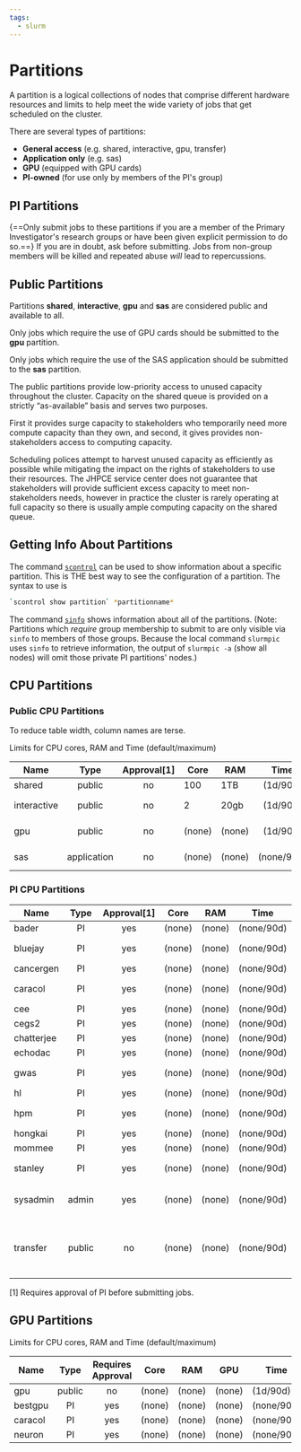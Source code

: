 ```yaml
---
tags:
  - slurm
---
```



# Partitions

A partition is a logical collections of nodes that comprise different hardware resources and limits to help meet the wide variety of jobs that get scheduled on the cluster. 

There are several types of partitions:

* **General access** (e.g. shared, interactive, gpu, transfer)
* **Application only** (e.g. sas)
* **GPU** (equipped with GPU cards)
* **PI-owned** (for use only by members of the PI's group)

## PI Partitions
{==Only submit jobs to these partitions if you are a member of the Primary Investigator's research groups or have been given explicit permission to do so.==} If you are in doubt, ask before submitting. Jobs from non-group members will be killed and repeated abuse *will* lead to repercussions.  

## Public Partitions 

Partitions **shared**, **interactive**, **gpu** and **sas** are considered public and available to all.

Only jobs which require the use of GPU cards should be submitted to the **gpu** partition.

Only jobs which require the use of the SAS application should be submitted to the **sas** partition.

The public partitions provide low-priority access to unused capacity throughout the cluster. Capacity on the shared queue is provided on a strictly “as-available” basis and serves two purposes.

First it provides surge capacity to stakeholders who temporarily need more compute capacity than they own, and second, it gives provides non-stakeholders access to computing capacity.

Scheduling polices attempt to harvest unused capacity as efficiently as possible while mitigating the impact on the rights of stakeholders to use their resources. The JHPCE service center does not guarantee that stakeholders will provide sufficient excess capacity to meet non-stakeholders needs, however in practice the cluster is rarely operating at full capacity so there is usually ample computing capacity on the shared queue.

## Getting Info About Partitions

The command [`scontrol`](https://slurm.schedmd.com/archive/slurm-22.05.9/scontrol.html) can be used to show information about a specific partition. This is THE best way to see the configuration of a partition. The syntax to use is
```bash linenums="0"
`scontrol show partition` *partitionname*
```

The command [`sinfo`](https://slurm.schedmd.com/archive/slurm-22.05.9/sinfo.html) shows information about all of the partitions. (Note: Partitions which *require* group membership to submit to are only visible via `sinfo` to members of those groups. Because the local command `slurmpic` uses `sinfo` to retrieve information, the output of `slurmpic -a` (show all nodes) will omit those private PI partitions' nodes.)

## CPU Partitions

### Public CPU Partitions

To reduce table width, column names are terse.

Limits for CPU cores, RAM and Time (default/maximum)

| Name | Type | Approval[1] | Core | RAM | Time | Notes/Use |
| ---- | :----: | :-----: | ---- | ---- | :-------: | ----- |
| shared | public | no | 100 | 1TB | (1d/90d) | DEFAULT |
| interactive | public | no | 2 | 20gb | (1d/90d) | Small but accessible |
| gpu | public | no | (none) | (none) | (1d/90d) | Only for GPU jobs |
| sas | application | no | (none) | (none) | (none/90d) | Licensed for SAS |

### PI CPU Partitions

| Name | Type | Approval[1] | Core | RAM | Time | Notes/Use |
| ---- | :----: | :-----: | ---- | ---- | :-------: | ----- |
| bader | PI | yes | (none) | (none) | (none/90d) | |
| bluejay | PI | yes | (none) | (none) | (none/90d) | UNIX group |
| cancergen | PI | yes | (none) | (none) | (none/90d) | |
| caracol | PI | yes | (none) | (none) | (none/90d) | UNIX group |
| cee | PI | yes | (none) | (none) | (none/90d) | |
| cegs2 | PI | yes | (none) | (none) | (none/90d) | |
| chatterjee | PI | yes | (none) | (none) | (none/90d) | |
| echodac | PI | yes | (none) | (none) | (none/90d) | |
| gwas | PI | yes | (none) | (none) | (none/90d) | not yet defined |
| hl | PI | yes | (none) | (none) | (none/90d) | |
| hpm | PI | yes | (none) | (none) | (none/90d) | not yet defined |
| hongkai | PI | yes | (none) | (none) | (none/90d) | |
| mommee | PI | yes | (none) | (none) | (none/90d) | |
| stanley | PI | yes | (none) | (none) | (none/90d) | UNIX group |
| sysadmin | admin | yes | (none) | (none) | (none/90d) | For system testing |
| transfer | public | no | (none) | (none) | (none/90d) | Data in or out of cluster via SLURM jobs |

[1] Requires approval of PI before submitting jobs.

## GPU Partitions
Limits for CPU cores, RAM and Time (default/maximum)

| Name | Type | Requires Approval | Core | RAM | GPU | Time | Notes/Use |
| ---- | :----: | :-----: | ---- | ---- | :-------: | ----- | ------|
| gpu | public | no | (none) | (none) | (none) | (1d/90d) | |
| bestgpu | PI | yes | (none) | (none) | (none) | (none/90d) | |
| caracol | PI | yes | (none) | (none) | (none) | (none/90d) | |
| neuron | PI | yes | (none) | (none) | (none) | (none/90d) | |
